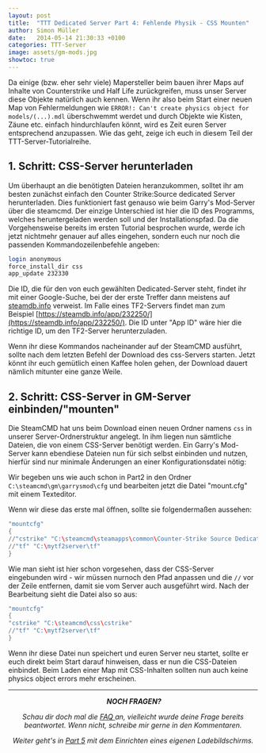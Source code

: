```yaml
---
layout: post
title:  "TTT Dedicated Server Part 4: Fehlende Physik - CSS Mounten"
author: Simon Müller
date:   2014-05-14 21:30:33 +0100
categories: TTT-Server
image: assets/gm-mods.jpg
showtoc: true
---
```


Da einige (bzw. eher sehr viele) Mapersteller beim bauen ihrer Maps auf Inhalte von Counterstrike und Half Life zurückgreifen, muss unser Server diese Objekte natürlich auch kennen. Wenn ihr also beim Start einer neuen Map von Fehlermeldungen wie `ERROR!: Can't create physics object for models/(...).mdl` überschwemmt werdet und durch Objekte wie Kisten, Zäune etc. einfach hindurchlaufen könnt, wird es Zeit euren Server entsprechend anzupassen. Wie das geht, zeige ich euch in diesem Teil der TTT-Server-Tutorialreihe.

<!--more-->

## 1. Schritt: CSS-Server herunterladen
Um überhaupt an die benötigten Dateien heranzukommen, solltet ihr am besten zunächst einfach den Counter Strike:Source dedicated Server herunterladen. Dies funktioniert fast genauso wie beim Garry's Mod-Server über die steamcmd. Der einzige Unterschied ist hier die ID des Programms, welches heruntergeladen werden soll und der Installationspfad. Da die Vorgehensweise bereits im ersten Tutorial besprochen wurde, werde ich jetzt nichtmehr genauer auf alles eingehen, sondern euch nur noch die passenden Kommandozeilenbefehle angeben:

~~~ bash
login anonymous
force_install_dir css
app_update 232330
~~~

Die ID, die für den von euch gewählten Dedicated-Server steht, findet ihr mit einer Google-Suche, bei der der erste Treffer dann meistens auf [steamdb.info](https://steamdb.info) verweist. Im Falle eines TF2-Servers findet man zum Beispiel [https://steamdb.info/app/232250/](https://steamdb.info/app/232250/). Die ID unter "App ID" wäre hier die richtige ID, um den TF2-Server herunterzuladen.

Wenn ihr diese Kommandos nacheinander auf der SteamCMD ausführt, sollte nach dem letzten Befehl der Download des css-Servers starten. Jetzt könnt ihr euch gemütlich einen Kaffee holen gehen, der Download dauert nämlich mitunter eine ganze Weile.

## 2. Schritt: CSS-Server in GM-Server einbinden/"mounten"
Die SteamCMD hat uns beim Download einen neuen Ordner namens `css` in unserer Server-Ordnerstruktur angelegt. In ihm liegen nun sämtliche Dateien, die von einem CSS-Server benötigt werden. Ein Garry's Mod-Server kann ebendiese Dateien nun für sich selbst einbinden und nutzen, hierfür sind nur minimale Änderungen an einer Konfigurationsdatei nötig:

Wir begeben uns wie auch schon in Part2 in den Ordner `C:\steamcmd\gm\garrysmod\cfg` und bearbeiten jetzt die Datei "mount.cfg" mit einem Texteditor.

Wenn wir diese das erste mal öffnen, sollte sie folgendermaßen aussehen:

~~~ lua
"mountcfg"
{
//"cstrike" "C:\steamcmd\steamapps\common\Counter-Strike Source Dedicated Server\cstrike"
//"tf" "C:\mytf2server\tf"
}
~~~

Wie man sieht ist hier schon vorgesehen, dass der CSS-Server eingebunden wird - wir müssen nurnoch den Pfad anpassen und die `//` vor der Zeile entfernen, damit sie vom Server auch ausgeführt wird. Nach der Bearbeitung sieht die Datei also so aus:

~~~ lua
"mountcfg"
{
"cstrike" "C:\steamcmd\css\cstrike"
//"tf" "C:\mytf2server\tf"
}
~~~

Wenn ihr diese Datei nun speichert und euren Server neu startet, sollte er euch direkt beim Start darauf hinweisen, dass er nun die CSS-Dateien einbindet. Beim Laden einer Map mit CSS-Inhalten sollten nun auch keine physics object errors mehr erscheinen.

---

<p style="text-align: center;"> <em><strong>NOCH FRAGEN?</strong></em></p>
<p style="text-align: center;"><em>Schau dir doch mal die <a title="Garrys mod TTT Dedicated Server erstellen – Part 7: F.A.Q/Troubleshooting" href="https://e-smog.org/blog/garrys-mod-ttt-dedicated-server-erstellen-part-7-f-a-q/">FAQ </a>an, vielleicht wurde deine Frage bereits beantwortet. Wenn nicht, schreibe mir gerne in den Kommentaren.</em></p>
<p style="text-align: center;"><em>Weiter geht's in <a href="https://e-smog.org/blog/garrys-mod-ttt-dedicated-server-erstellen-part-5-den-loading-screen-anpassen/">Part 5</a> mit dem Einrichten eines eigenen Ladebildschirms.</em></p>